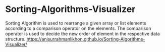 # Sorting-Algorithms-Visualizer


Sorting Algorithm is used to rearrange a given array or list elements according to a comparison operator on the elements. The comparison operator is used to decide the new order of element in the respective data structure.
https://anisurrahmanlikhon.github.io/Sorting-Algorithms-Visualizer/ 
